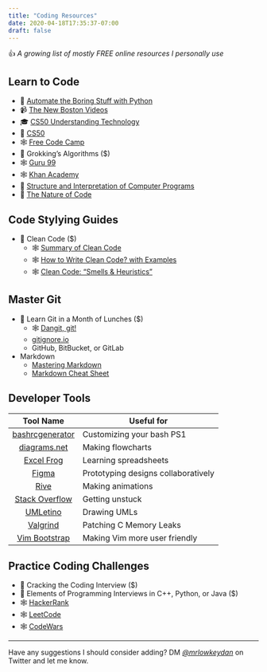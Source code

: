 ```yaml
---
title: "Coding Resources"
date: 2020-04-18T17:35:37-07:00
draft: false
---
```

👍 *A growing list of mostly FREE online resources I personally use*
## Learn to Code
- 📘 [Automate the Boring Stuff with Python](https://automatetheboringstuff.com/)
- 📹 [The New Boston Videos](https://www.youtube.com/user/thenewboston)
- 🎓 [CS50 Understanding Technology](https://cs50.harvard.edu/technology/)
- 🏫 [CS50](https://cs50.harvard.edu/)
- 🕸 [Free Code Camp](https://www.freecodecamp.org/)
- 📙 Grokking’s Algorithms ($)
- 🕸 [Guru 99](https://www.guru99.com/)
- 🕸 [Khan Academy](https://www.khanacademy.org/computing)
- 📗 [Structure and Interpretation of Computer Programs](https://web.mit.edu/alexmv/6.037/sicp.pdf)
- 📕 [The Nature of Code](https://natureofcode.com/)
## Code Stylying Guides
- 📘 Clean Code ($)
    - 🕸 [Summary of Clean Code](https://gist.github.com/wojteklu/73c6914cc446146b8b533c0988cf8d29)
    - 🕸 [How to Write Clean Code? with Examples](https://medium.com/mindorks/how-to-write-clean-code-lessons-learnt-from-the-clean-code-robert-c-martin-9ffc7aef870c)
    - 🕸 [Clean Code: “Smells & Heuristics”](https://moderatemisbehaviour.github.io/clean-code-smells-and-heuristics/)
## Master Git
- 📕 Learn Git in a Month of Lunches ($)
    - 🕸 [Dangit, git!](http://dangitgit.com/)
    - [gitignore.io](https://www.codewars.com/)
    - GitHub, BitBucket, or GitLab
- Markdown
    - [Mastering Markdown](https://guides.github.com/features/mastering-markdown/)
    - [Markdown Cheat Sheet](https://www.markdownguide.org/cheat-sheet/) 
## Developer Tools
| Tool Name | Useful for |
|:-----------------:|-----------------|
|[bashrcgenerator](http://bashrcgenerator.com/)|Customizing your bash PS1|
|[diagrams.net](https://www.diagrams.net/)| Making flowcharts|
|[Excel Frog](https://www.excelfrog.com/)|Learning spreadsheets|
|[Figma](https://www.figma.com/)|Prototyping designs collaboratively|
|[Rive](https://rive.app/)|Making animations|
|[Stack Overflow](https://stackoverflow.com/)|Getting unstuck|
|[UMLetino](http://www.umletino.com/umletino.html)|Drawing UMLs|
|[Valgrind](http://valgrind.org/docs/manual/quick-start.html)|Patching C Memory Leaks|
|[Vim Bootstrap](https://vim-bootstrap.com)| Making Vim more user friendly|
## Practice Coding Challenges
- 📕 Cracking the Coding Interview ($)
- 📘 Elements of Programming Interviews in C++, Python, or Java ($)
- 🕸 [HackerRank](https://www.hackerrank.com/)
- 🕸 [LeetCode](https://leetcode.com/)
- 🕸 [CodeWars](https://www.codewars.com/) 
---
Have any suggestions I should consider adding? DM *[@mrlowkeydan](https://twitter.com/mrlowkeydan)* on Twitter and let me know.